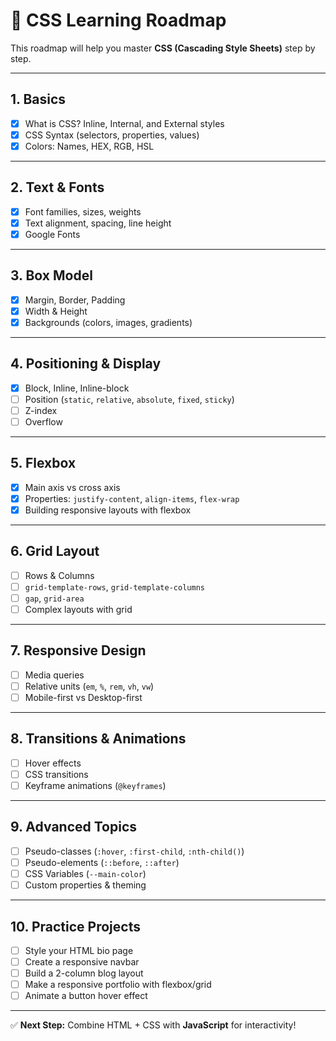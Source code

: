 # 🎨 CSS Learning Roadmap

This roadmap will help you master **CSS (Cascading Style Sheets)** step by step.  

---

## 1. Basics
- [x] What is CSS? Inline, Internal, and External styles
- [x] CSS Syntax (selectors, properties, values)
- [x] Colors: Names, HEX, RGB, HSL

---

## 2. Text & Fonts
- [x] Font families, sizes, weights
- [x] Text alignment, spacing, line height
- [x] Google Fonts

---

## 3. Box Model
- [x] Margin, Border, Padding
- [x] Width & Height
- [x] Backgrounds (colors, images, gradients)

---

## 4. Positioning & Display
- [x] Block, Inline, Inline-block
- [ ] Position (`static`, `relative`, `absolute`, `fixed`, `sticky`)
- [ ] Z-index
- [ ] Overflow

---

## 5. Flexbox
- [x] Main axis vs cross axis
- [x] Properties: `justify-content`, `align-items`, `flex-wrap`
- [x] Building responsive layouts with flexbox

---

## 6. Grid Layout
- [ ] Rows & Columns
- [ ] `grid-template-rows`, `grid-template-columns`
- [ ] `gap`, `grid-area`
- [ ] Complex layouts with grid

---

## 7. Responsive Design
- [ ] Media queries
- [ ] Relative units (`em`, `%`, `rem`, `vh`, `vw`)
- [ ] Mobile-first vs Desktop-first

---

## 8. Transitions & Animations
- [ ] Hover effects
- [ ] CSS transitions
- [ ] Keyframe animations (`@keyframes`)

---

## 9. Advanced Topics
- [ ] Pseudo-classes (`:hover`, `:first-child`, `:nth-child()`)
- [ ] Pseudo-elements (`::before`, `::after`)
- [ ] CSS Variables (`--main-color`)
- [ ] Custom properties & theming

---

## 10. Practice Projects
- [ ] Style your HTML bio page
- [ ] Create a responsive navbar
- [ ] Build a 2-column blog layout
- [ ] Make a responsive portfolio with flexbox/grid
- [ ] Animate a button hover effect

---

✅ **Next Step:** Combine HTML + CSS with **JavaScript** for interactivity!
